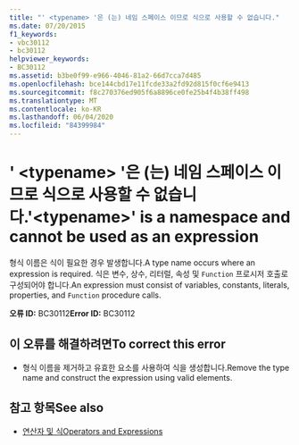 ```yaml
---
title: "' <typename> '은 (는) 네임 스페이스 이므로 식으로 사용할 수 없습니다."
ms.date: 07/20/2015
f1_keywords:
- vbc30112
- bc30112
helpviewer_keywords:
- BC30112
ms.assetid: b3be0f99-e966-4046-81a2-66d7cca7d485
ms.openlocfilehash: bce144cbd17e11fcde33a2fd92d815f0cf6e9413
ms.sourcegitcommit: f8c270376ed905f6a8896ce0fe25b4f4b38ff498
ms.translationtype: MT
ms.contentlocale: ko-KR
ms.lasthandoff: 06/04/2020
ms.locfileid: "84399984"
---
```

# <a name="typename-is-a-namespace-and-cannot-be-used-as-an-expression"></a><span data-ttu-id="25359-102">' \<typename> '은 (는) 네임 스페이스 이므로 식으로 사용할 수 없습니다.</span><span class="sxs-lookup"><span data-stu-id="25359-102">'\<typename>' is a namespace and cannot be used as an expression</span></span>
<span data-ttu-id="25359-103">형식 이름은 식이 필요한 경우 발생합니다.</span><span class="sxs-lookup"><span data-stu-id="25359-103">A type name occurs where an expression is required.</span></span> <span data-ttu-id="25359-104">식은 변수, 상수, 리터럴, 속성 및 `Function` 프로시저 호출로 구성되어야 합니다.</span><span class="sxs-lookup"><span data-stu-id="25359-104">An expression must consist of variables, constants, literals, properties, and `Function` procedure calls.</span></span>  
  
 <span data-ttu-id="25359-105">**오류 ID:** BC30112</span><span class="sxs-lookup"><span data-stu-id="25359-105">**Error ID:** BC30112</span></span>  
  
## <a name="to-correct-this-error"></a><span data-ttu-id="25359-106">이 오류를 해결하려면</span><span class="sxs-lookup"><span data-stu-id="25359-106">To correct this error</span></span>  
  
- <span data-ttu-id="25359-107">형식 이름을 제거하고 유효한 요소를 사용하여 식을 생성합니다.</span><span class="sxs-lookup"><span data-stu-id="25359-107">Remove the type name and construct the expression using valid elements.</span></span>  
  
## <a name="see-also"></a><span data-ttu-id="25359-108">참고 항목</span><span class="sxs-lookup"><span data-stu-id="25359-108">See also</span></span>

- [<span data-ttu-id="25359-109">연산자 및 식</span><span class="sxs-lookup"><span data-stu-id="25359-109">Operators and Expressions</span></span>](../programming-guide/language-features/operators-and-expressions/index.md)
